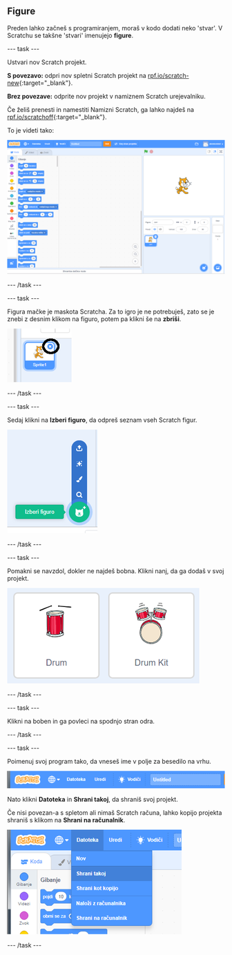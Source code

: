 ## Figure

Preden lahko začneš s programiranjem, moraš v kodo dodati neko 'stvar'. V Scratchu se takšne 'stvari' imenujejo **figure**.

--- task ---

Ustvari nov Scratch projekt.

**S povezavo:** odpri nov spletni Scratch projekt na [rpf.io/scratch-new](http://rpf.io/scratch-new){:target="_blank"}.

**Brez povezave:** odprite nov projekt v namiznem Scratch urejevalniku.

Če želiš prenesti in namestiti Namizni Scratch, ga lahko najdeš na [rpf.io/scratchoff](http://rpf.io/scratchoff){:target="_blank"}.

To je videti tako:

![posnetek zaslona](images/band-scratch.png)

--- /task ---

--- task ---

Figura mačke je maskota Scratcha. Za to igro je ne potrebuješ, zato se je znebi z desnim klikom na figuro, potem pa klikni še na **zbriši**.

![posnetek zaslona](images/band-delete-annotated.png)

--- /task ---

--- task ---

Sedaj klikni na **Izberi figuro**, da odpreš seznam vseh Scratch figur.

![posnetek zaslona](images/band-sprite-library.png)

--- /task ---

--- task ---

Pomakni se navzdol, dokler ne najdeš bobna. Klikni nanj, da ga dodaš v svoj projekt.

![posnetek zaslona](images/band-sprite-drum.png)

--- /task ---

--- task ---

Klikni na boben in ga povleci na spodnjo stran odra.

--- /task ---

--- task ---

Poimenuj svoj program tako, da vneseš ime v polje za besedilo na vrhu.

![ime](images/band-name-annotated.png)

Nato klikni **Datoteka** in **Shrani takoj**, da shraniš svoj projekt.

Če nisi povezan-a s spletom ali nimaš Scratch računa, lahko kopijo projekta shraniš s klikom na **Shrani na računalnik**.

![posnetek zaslona](images/band-save.png)

--- /task ---